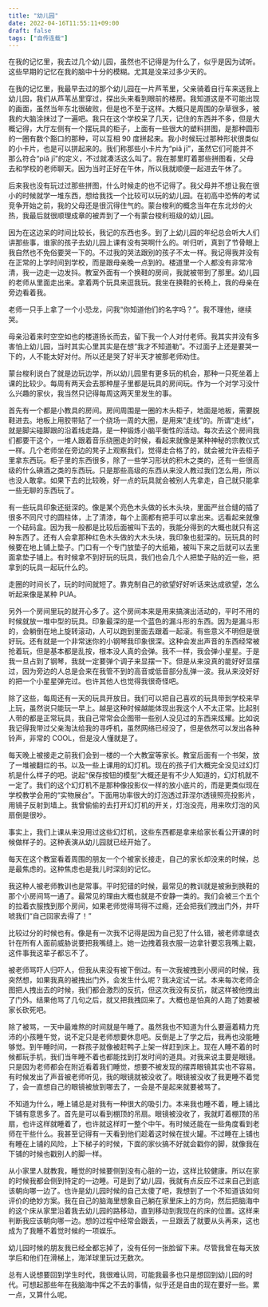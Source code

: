 ```yaml
---
title: "幼儿园"
date: 2022-04-16T11:55:11+09:00
draft: false
tags: ["自传连载"]
---
```


在我的记忆里，我去过几个幼儿园，虽然也不记得是为什么了，似乎是因为试听。这些早期的记忆在我的脑中十分的模糊。尤其是没呆过多少天的。

在我的记忆里，我最早去过的那个幼儿园在一片芦苇里，父亲骑着自行车来送我上幼儿园，我们从芦苇丛里穿过，探出头来看到眼前的楼房。我知道这是不可能出现的画面，虽然当年东北很破败，但是也不至于这样。大概只是周围的杂草很多，被我的大脑涂抹过了一遍吧。我只在这个学校呆了几天，记住的东西并不多，但是大概记得，大厅左侧有一个摆玩具的柜子，上面有一些很大的塑料拼图，是那种圆形的一圈有数个豁口的那种，可以互相 90 度拼起来。我小时候玩过那种形状很类似的小卡片，也是可以拼起来的。我们称那些小卡片为“piǎ jī”，虽然它们可能并不那么符合“piǎ jī”的定义，不过就凑活这么叫了。我在那里盯着那些拼图看，父母去和学校的老师聊天。因为当时正好在午休，所以我就顺便一起进去午休了。

后来我也没有玩过过那些拼图，什么时候走的也不记得了。我父母并不想让我在很小的时候就学一堆东西，想给我找一个比较可以玩的幼儿园。在初高中恐怖的考试竞争开始之前，我的父母还是很沉得住气的。蒙台梭利的概念当年在东北炒的火热，我最后就很顺理成章的被弄到了一个有蒙台梭利班级的幼儿园。

因为在这边呆的时间比较长，我记的东西也多。到了上幼儿园的年纪总会听大人们讲那些事，谁家的孩子去幼儿园上课有没有哭啊什么的。听归听，真到了节骨眼上我自然也不免俗要哭一下的。不过我的哭法跟别的孩子不太一样。我记得我并没有在正常的上学时间到学校，而是跟母亲晚一点到的。楼道里一个人都没有非常冷清，我一边走一边发抖。教室外面有一个换鞋的房间，我就被带到了那里。幼儿园的老师从里面走出来。拿着两个玩具来逗我玩。我坐在换鞋的长椅上，我的母亲在旁边看着我。

老师一只手上拿了一个小恐龙，问我“你知道他们的名字吗？”。我不理他，继续哭。

母亲沿着来时空空如也的楼道扬长而去，留下我一个人对付老师。我其实并没有多害怕上幼儿园，当时其实心里其实是在想“我才不知道勒”。不过面子上还是要哭一下的，人不能太好对付。所以还是哭了好半天才被那老师劝住。

蒙台梭利说白了就是边玩边学，所以幼儿园里有更多玩的机会，那种一只死坐着上课的比较少。每周有两天会去那种屋子里都是玩具的房间玩。作为一个对学习没什么兴趣的家伙，我当然只记得每周这两天里发生的事。

首先有一个都是小教具的房间。房间周围是一圈的木头柜子，地面是地板，需要脱鞋进去。地板上用胶带贴了一个绕场一周的大圈，是用来“走线”的。所谓“走线”，就是脚尖碰脚跟的沿着线走路，是一种锻炼小脑平衡性的活动。每次去这个房间我们都要干这个，一堆人跟着音乐绕圈走的时候，看起来就像是某种神秘的宗教仪式一样。几个老师坐在旁边的凳子上观察我们，觉得走合格了的，就会被允许去柜子里拿东西玩。柜子里的东西很多，除了一些学习形状的积木之类的，还有一些很高级的什么碘酒之类的东西玩。只是那些高级的东西从来没人教过我们怎么用，所以也没人敢拿。如果下去的比较晚，好一点的玩具就会被别人先拿走，自己就只能拿一些无聊的东西玩了。

有一些玩具印象还挺深的。像是某个亮色木头做的长木头块，里面严丝合缝的插了很多不同尺寸的圆柱体，上了清漆，每个上面都有把手可以拿出来。远看起来就像一个砝码盒。因为我一般都是比较后面被叫下去的，我能分得到的大概也就只有这种东西了。还有人会拿那种红色木头做的大木头块，我印象也挺深的。玩玩具的时候要在地上铺上垫子。门口有一个专门放垫子的大纸箱，被叫下来之后就可以去里面拿垫子铺上。有时候拿不到好玩的玩具，我们也会几个人把垫子贴的近一些，把拿到的玩具一起玩什么的。

走圈的时间长了，玩的时间就短了。靠克制自己的欲望好好听话来达成欲望，怎么听起来像是某种 PUA。

另外一个房间里玩的就开心多了。这个房间本来是用来搞演出活动的，平时不用的时候就放一堆中型的玩具。印象最深的是一个蓝色的漏斗形的东西。因为是漏斗形的，会躺倒在地上旋转滚动，人可以跑到里面去跟着一起滚。有些意义不明但是很好玩。还有就是一个非常迷你的小钢琴我印象很深。这种会发出声音的东西经常被抢着玩，但是基本都是乱按，根本没人真的会弹。我不一样，我会弹小星星。于是我一旦占到了钢琴，我就一定要弹个调子来显摆一下。但是从来没真的能好好显摆过，因为旁边的人总是会来在我管不到的高音或低音部分乱弹一波。我从来没好好的把一个小星星弹完过。也许其他人也觉得我很奇怪吧。

除了这些，每周还有一天的玩具开放日。我们可以把自己喜欢的玩具带到学校来早上玩，虽然说只能玩一早上。越是这种时候越能体现出我这个人不太正常。比起别人带的都是正常玩具，我自己常常会企图带一些别人没见过的东西来炫耀。比如说我记得我带过父亲淘汰给我的寻呼机，虽然网络已经没了，但是依然可以发出各种铃声，非常的 COOL，但是没人懂就是了。

每天晚上被接走之前我们会到一楼的一个大教室等家长。教室后面有一个书架，放了一堆被翻烂的书。以及一些上课用的幻灯机。现在的孩子们大概完全没见过幻灯机是什么样子的吧。说起“保存按钮的模型”大概还是有不少人知道的，幻灯机就不一定了。我们的这个幻灯机不是那种像投影仪一样的放小底片的，而是更类似现在学校教学会用的“实物展台”。下面用功率很大的灯泡透过菲涅尔透镜照亮投影片，用镜子反射到墙上。我曾偷偷的去打开幻灯机的开关，灯泡没亮，用来吹灯泡的风扇倒是很吵。

事实上，我们上课从来没用过这些幻灯机，这些东西都是拿来给家长看公开课的时候做样子的。这种表演从幼儿园就已经开始了。

每天在这个教室看着周围的朋友一个个被家长接走，自己的家长却没来的时候，总是最焦虑的。这种焦虑也是我儿时深刻的记忆。

我这种人被老师教训也是常事。平时犯错的时候，最常见的教训就是被揪到换鞋的那个小房间骂一通了。最常见的理由大概也就是不安静一类的。我们会被三个五个的拉着衣服拽到那个房间，如果老师觉得骂得不过瘾，还会把我们拽出门外，并吓唬我们“自己回家去得了！”

比较过分的时候也有。像是有一次我不记得是因为自己犯了什么错，被老师拿缝衣针在所有人面前威胁说要把我嘴缝上。她一边拽着我衣服一边拿针要忘我嘴上戳，这件事我这辈子都忘不了。

被老师骂吓人归吓人，但我从来没有被下倒过。有一次我被拽到小房间的时候，我突然想，如果我真的被拽出门外，会发生什么呢？我决定试一试。本来每次老师企图把人拽出去的时候，我们都会激烈的反抗，但这次我没有反抗，就这样被他拽出了门外。结果他骂了几句之后，就又把我拽回来了。大概也是怕真的人跑了她要被家长砍死吧。

除了被骂，一天中最难熬的时间就是午睡了。虽然我也不知道为什么要逼着精力充沛的小孩睡午觉，说不定只是老师想要休息吧。反倒是上了学之后，我再也没能睡够觉。到午睡时间，一群孩子就像被赶鸭子上架一样赶到床上。现在人睡不着的时候都玩手机，我们当年睡不着也都能找到打发时间的道具。对我来说主要是眼镜。只是因为老师都会在附近看着我们睡觉，想要不被发现的摆弄眼镜其实也不容易。有时候发出了声音被老师听见，我的眼镜就被没收了。眼镜被没收了我更睡不着觉了，会一直想自己的眼镜被放到哪去了，一会是不是起来就要被骂了。

不知道为什么，睡上铺总是对我有一种很大的吸引力。本来我也睡不着，睡上铺比下铺有意思多了。首先是可以看到棚顶的吊扇。眼镜被没收了，我就盯着棚顶的吊扇，也许这样就睡着了，也许就这样盯一整个中午。有时候还能在一些角度看到老师在干些什么。我甚至记得有一天看到他们趁着这时候在拔火罐。不过睡在上铺也有睡在上铺的风险，上下梯子的时候，下面的家伙搞不好就会戳你的脚，就像我在下铺的时候也戳别人的脚一样。

从小家里人就教我，睡觉的时候要侧到没有心脏的一边，这样比较健康。所以在家的时候我都会侧到特定的一边睡。可是到了幼儿园，我就有点反应不过来自己到底该朝向哪一边了。也许是幼儿园时候的自己太傻了吧，我想到了一个不知道该如何评价的绝妙方案。我在自己的脑海里想象自己躺在家里床上的方向，然后把脑海中的这个床从家里沿着我去幼儿园的路移动，直到移动到我现在的床的位置。这样来判断我应该朝向哪一边。想的过程中经常会跟丢，一旦跟丢了就要从头再来，这也成为了我睡不着觉时候的一项娱乐。

幼儿园时候的朋友我已经全都忘掉了，没有任何一张脸留下来。尽管我曾在每天放学后和他们在滑梯上，海洋球里玩过无数次。

总有人说想要回到学生时代，我很难认同，可能我最多也只是想回到幼儿园的时代。可想起那些年在我脑海中挥之不去的事情，似乎还是自由的现在要好一些。累一点，又算什么呢。